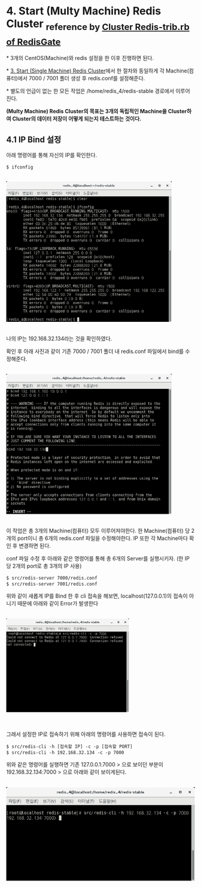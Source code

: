 # 4. Start (Multy Machine) Redis Cluster <sub>reference by [Cluster Redis-trib.rb of RedisGate](http://redisgate.kr/redis/cluster/redis-trib.php)</sub>

\* 3개의 CentOS(Machine)와 redis 설정을 한 이후 진행하면 된다.

\* [3. Start (Single Machine) Redis Cluster](https://github.com/seong954t/RedisStudy/tree/master/3.%20Start%20(Single%20Machine)%20Redis%20Cluster)에서 한 절차와 동일하게 각 Machine(컴퓨터)에서 7000 / 7001 폴더 생성 후 redis.conf를 설정해준다.

\* 별도의 언급이 없는 한 모든 작업은 /home/redis_4/redis-stable 경로에서 이루어진다.

**(Multy Machine) Redis Cluster의 목표는 3개의 독립적인 Machine을 Cluster하여 Cluster의 데이터 저장이 어떻게 되는지 테스트하는 것이다.**

## 4.1 IP Bind 설정

아래 명령어를 통해 자신의 IP를 확인한다.

    $ ifconfig

<br/><img src="./img/img14.png" width="442px">

<br/>
나의 IP는 192.168.32.134라는 것을 확인하였다.

확인 후 아래 사진과 같이 기존 7000 / 7001 폴더 내 redis.conf 파일에서 bind를 수정해준다.

<br/><img src="./img/img15.png" width="442px">

<br/>
이 작업은 총 3개의 Machine(컴퓨터) 모두 이루어져야한다. 한 Machine(컴퓨터) 당 2개의 port이니 총 6개의 redis.conf 파일을 수정해야한다. IP 또한 각 Machine마다 확인 후 변경하면 된다.

conf 파일 수정 후 아래와 같은 명령어를 통해 총 6개의 Server를 실행시키자. (한 IP 당 2개의 port로 총 3개의 IP 사용)

    $ src/redis-server 7000/redis.conf
    $ src/redis-server 7001/redis.conf

위와 같이 새롭게 IP를 Bind 한 후 cli 접속을 해보면, localhost(127.0.0.1)의 접속이 아니기 때문에 아래와 같이 Error가 발생한다

<br/><img src="./img/img16.png" width="328px">

<br/>

그래서 설정한 IP로 접속하기 위해 아래의 명령어를 사용하면 접속이 된다.

    $ src/redis-cli -h [접속할 IP] -c -p [접속할 PORT]
    $ src/redis-cli -h 192.168.32.134 -c -p 7000

위와 같은 명령어를 실행하면 기존 127.0.0.1:7000 > 으로 보이던 부분이 192.168.32.134:7000 > 으로 아래와 같이 보이게된다.

<br/><img src="./img/img17.png" width="504px">

<br/>